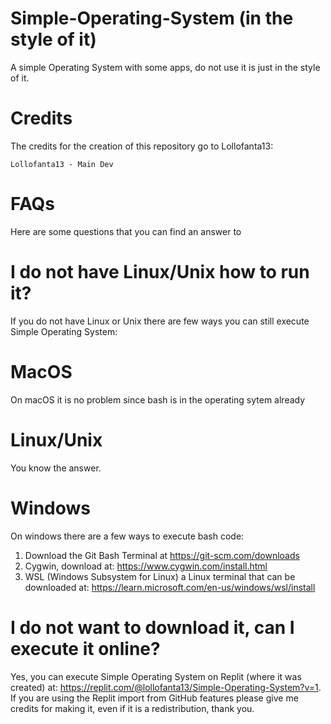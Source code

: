 # Simple-Operating-System (in the style of it)
A simple Operating System with some apps, do not use it is just in the style of it.
# Credits
The credits for the creation of this repository go to Lollofanta13:

``
Lollofanta13 - Main Dev
``

# FAQs
Here are some questions that you can find an answer to

# I do not have Linux/Unix how to run it?
If you do not have Linux or Unix there are few ways you can still execute Simple Operating System:
# MacOS
On macOS it is no problem since bash is in the operating sytem already
# Linux/Unix
You know the answer.
# Windows
On windows there are a few ways to execute bash code:
1. Download the Git Bash Terminal at https://git-scm.com/downloads
2. Cygwin, download at: https://www.cygwin.com/install.html
3. WSL (Windows Subsystem for Linux) a Linux terminal that can be downloaded at: https://learn.microsoft.com/en-us/windows/wsl/install

# I do not want to download it, can I execute it online?
Yes, you can execute Simple Operating System on Replit (where it was created) at: https://replit.com/@lollofanta13/Simple-Operating-System?v=1. 
If you are using the Replit import from GitHub features  please give me credits for making it, even if it is a redistribution, thank you.

